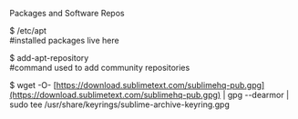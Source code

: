 Packages and Software Repos  
  
$ /etc/apt  
#installed packages live here  
  
$ add-apt-repository  
#command used to add community repositories  
  
$ wget -O- [https://download.sublimetext.com/sublimehq-pub.gpg](https://download.sublimetext.com/sublimehq-pub.gpg) | gpg --dearmor | sudo tee /usr/share/keyrings/sublime-archive-keyring.gpg